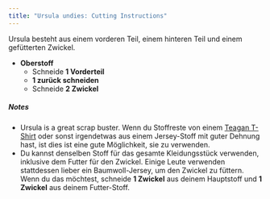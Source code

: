 ```yaml
---
title: "Ursula undies: Cutting Instructions"
---
```


Ursula besteht aus einem vorderen Teil, einem hinteren Teil und einem gefütterten Zwickel.

- **Oberstoff**
  - Schneide **1 Vorderteil**
  - **1 zurück schneiden**
  - Schneide **2 Zwickel**

<Note>

##### Notes

- Ursula is a great scrap buster. Wenn du Stoffreste von einem [Teagan T-Shirt](/designs/teagan/) oder sonst irgendetwas aus einem Jersey-Stoff mit guter Dehnung hast, ist dies ist eine gute Möglichkeit, sie zu verwenden.
- Du kannst denselben Stoff für das gesamte Kleidungsstück verwenden, inklusive dem Futter für den Zwickel. Einige Leute verwenden stattdessen lieber ein Baumwoll-Jersey, um den Zwickel zu füttern. Wenn du das möchtest, schneide **1 Zwickel** aus deinem Hauptstoff und **1 Zwickel** aus deinem Futter-Stoff.

</Note>
